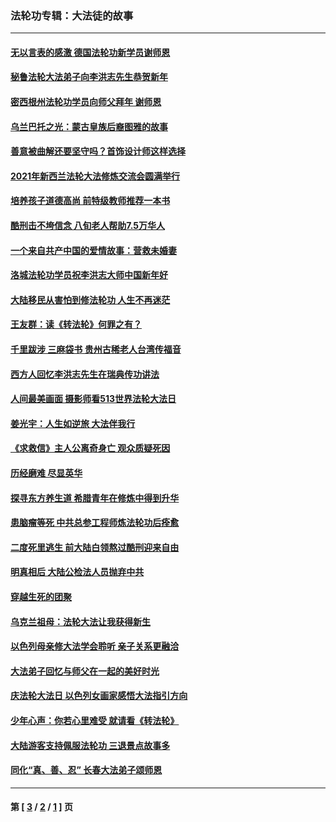 ### 法轮功专辑：大法徒的故事
---
#### [无以言表的感激 德国法轮功新学员谢师恩](../../pages/nf1147481/n13543790.md?04140430) 
#### [秘鲁法轮大法弟子向李洪志先生恭贺新年](../../pages/nf1147481/n13540182.md?04140430) 
#### [密西根州法轮功学员向师父拜年 谢师恩](../../pages/nf1147481/n13538183.md?04140430) 
#### [乌兰巴托之光：蒙古皇族后裔图雅的故事](../../pages/nf1147481/n13155759.md?04140430) 
#### [善意被曲解还要坚守吗？首饰设计师这样选择](../../pages/nf1147481/n13077575.md?04140430) 
#### [2021年新西兰法轮大法修炼交流会圆满举行](../../pages/nf1147481/n13033149.md?04140430) 
#### [培养孩子道德高尚 前特级教师推荐一本书](../../pages/nf1147481/n12938640.md?04140430) 
#### [酷刑击不垮信念 八旬老人帮助7.5万华人](../../pages/nf1147481/n12880712.md?04140430) 
#### [一个来自共产中国的爱情故事：营救未婚妻](../../pages/nf1147481/n12778386.md?04140430) 
#### [洛城法轮功学员祝李洪志大师中国新年好](../../pages/nf1147481/n12724685.md?04140430) 
#### [大陆移民从害怕到修法轮功 人生不再迷茫](../../pages/nf1147481/n12414325.md?04140430) 
#### [王友群：读《转法轮》何罪之有？](../../pages/nf1147481/n12408647.md?04140430) 
#### [千里跋涉 三麻袋书 贵州古稀老人台湾传福音](../../pages/nf1147481/n12198750.md?04140430) 
#### [西方人回忆李洪志先生在瑞典传功讲法](../../pages/nf1147481/n12099607.md?04140430) 
#### [人间最美画面 摄影师看513世界法轮大法日](../../pages/nf1147481/n12094118.md?04140430) 
#### [姜光宇：人生如逆旅 大法伴我行](../../pages/nf1147481/n12088664.md?04140430) 
#### [《求救信》主人公离奇身亡 观众质疑死因](../../pages/nf1147481/n11845215.md?04140430) 
#### [历经磨难 尽显英华](../../pages/nf1147481/n11723297.md?04140430) 
#### [探寻东方养生道 希腊青年在修炼中得到升华](../../pages/nf1147481/n11494502.md?04140430) 
#### [患脑瘤等死 中共总参工程师炼法轮功后痊愈](../../pages/nf1147481/n11466682.md?04140430) 
#### [二度死里逃生 前大陆白领熬过酷刑迎来自由](../../pages/nf1147481/n11368594.md?04140430) 
#### [明真相后 大陆公检法人员抛弃中共](../../pages/nf1147481/n11358618.md?04140430) 
#### [穿越生死的团聚](../../pages/nf1147481/n11258922.md?04140430) 
#### [乌克兰祖母：法轮大法让我获得新生](../../pages/nf1147481/n11269457.md?04140430) 
#### [以色列母亲修大法学会聆听 亲子关系更融洽](../../pages/nf1147481/n11268195.md?04140430) 
#### [大法弟子回忆与师父在一起的美好时光](../../pages/nf1147481/n11267759.md?04140430) 
#### [庆法轮大法日 以色列女画家感悟大法指引方向](../../pages/nf1147481/n11267735.md?04140430) 
#### [少年心声：你若心里难受 就请看《转法轮》](../../pages/nf1147481/n11267496.md?04140430) 
#### [大陆游客支持佩服法轮功 三退景点故事多](../../pages/nf1147481/n11267378.md?04140430) 
#### [同化“真、善、忍” 长春大法弟子颂师恩](../../pages/nf1147481/n11266497.md?04140430) 

---
#### 第 [ [3](./3.md?04140430) / [2](./2.md?04140430) / [1](./1.md?04140430) ] 页
